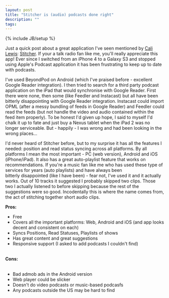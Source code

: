 ```yaml
---
layout: post
title: "Stitcher is (audio) podcasts done right"
description: ""
tags: 
---
```

{% include JB/setup %}

Just a quick post about a great application I've seen mentioned by <a href="http://geekbeat.tv/" rel="nofollow">Cali Lewis</a>: <a href="http://www.stitcher.com/">Stitcher</a>. If your a talk radio fan like me, you'll really appreciate this app! Ever since I switched from an iPhone 4 to a Galaxy S3 and stopped using Apple's Podcast application it has been frustrating to keep up to date with podcasts.

I've used BeyondPod on Android (which I've praised before - excellent Google Reader integration). I then tried to search for a third party podcast application on the iPad that would synchronise with Google Reader. First there were none, then some (like Feedler and Instacast) but all have been bitterly&nbsp;disappointing&nbsp;with Google Reader integration. Instacast could import OPML (after a messy bundling of feeds in Google Reader) and Feedler could read the feeds (but not handle the video and audio&nbsp;contained&nbsp;within the feed item properly). To be honest I'd given up hope, I said to myself I'd chalk it up to fate and just buy a Nexus tablet when the iPad 2 was no longer serviceable. But - happily - I was wrong and had been looking in the wrong places...

I'd never heard of Stitcher before, but to my&nbsp;surprise it has all the features I needed: position and read status syncing across all platforms. By all platforms I mean the most important - PC (web version), Android and iOS (iPhone/iPad). It also has a great auto-playlist feature that works on recommendations. If you're a music fan like me who has used these type of services for years (auto playlists) and have always been bitterly&nbsp;disappointed&nbsp;(like I have been)&nbsp;- fear not, I've used it and it actually works. Out of 10 tracks it suggested I probably skipped two clips. Those two I actually listened to before skipping because the rest of the suggestions were so good. Incodentally this is where the name comes from, the act of stitching together short audio clips.

<b>Pros:</b>

<ul>
<li>Free</li>
<li>Covers all the important platforms: Web, Android and iOS (and app looks decent and consistent on each)</li>
<li>Syncs Positions, Read Statuses, Playlists of shows</li>
<li>Has great content and great suggestions</li>
<li>Responsive support (I asked to add podcasts I couldn't find)</li>
</ul>
<br />
<b>Cons:</b><br />
<br />
<ul>
<li>Bad admob ads in the Android version</li>
<li>Web player could be slicker</li>
<li>Doesn't do video podcasts or music-based podcasfs</li>
<li>Any podcasts outside the US may be hard to find</li>
</ul>
